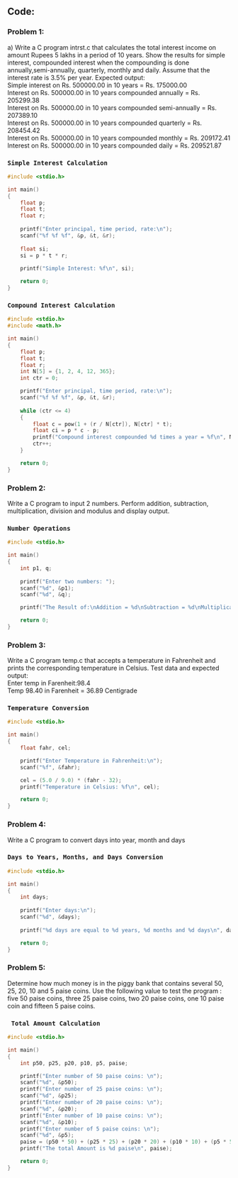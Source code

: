 ## Code:
### Problem 1:
a) Write a C program intrst.c that calculates the total interest income on amount Rupees 5 lakhs in a
period of 10 years. Show the results for simple interest, compounded interest when the compounding is
done annually,semi-annually, quarterly, monthly and daily. Assume that the interest rate is 3.5% per year.
Expected output:<br>
Simple interest on Rs. 500000.00 in 10 years = Rs. 175000.00<br>
Interest on Rs. 500000.00 in 10 years compounded annually = Rs. 205299.38<br>
Interest on Rs. 500000.00 in 10 years compounded semi-annually = Rs. 207389.10<br>
Interest on Rs. 500000.00 in 10 years compounded quarterly = Rs. 208454.42<br>
Interest on Rs. 500000.00 in 10 years compounded monthly = Rs. 209172.41<br>
Interest on Rs. 500000.00 in 10 years compounded daily = Rs. 209521.87<br>

### `Simple Interest Calculation`
```c
#include <stdio.h>

int main()
{
    float p;
    float t;
    float r;
    
    printf("Enter principal, time period, rate:\n");
    scanf("%f %f %f", &p, &t, &r);
    
    float si;
    si = p * t * r;
    
    printf("Simple Interest: %f\n", si);

    return 0;
}
```
### `Compound Interest Calculation`
```c
#include <stdio.h>
#include <math.h>

int main()
{
    float p;
    float t;
    float r;
    int N[5] = {1, 2, 4, 12, 365};
    int ctr = 0;

    printf("Enter principal, time period, rate:\n");
    scanf("%f %f %f", &p, &t, &r);
    
    while (ctr <= 4)
    {
        float c = pow(1 + (r / N[ctr]), N[ctr] * t);
        float ci = p * c - p;
        printf("Compound interest compounded %d times a year = %f\n", N[ctr], ci);
        ctr++;
    }

    return 0;
}
```
### Problem 2:
Write a C program to input 2 numbers. Perform addition, subtraction, multiplication, division and
modulus and display output.
### `Number Operations`
```c
#include <stdio.h>

int main()
{
    int p1, q;
    
    printf("Enter two numbers: ");
    scanf("%d", &p1);
    scanf("%d", &q);

    printf("The Result of:\nAddition = %d\nSubtraction = %d\nMultiplication = %d\nDivision = %d\nModulus = %d", p1 + q, p1 - q, p1 * q, p1 / q, p1 % q);

    return 0;
}
```
### Problem 3:
Write a C program temp.c that accepts a temperature in Fahrenheit and prints the corresponding
temperature in Celsius.
Test data and expected output:<br>
Enter temp in Farenheit:98.4<br>
Temp 98.40 in Farenheit = 36.89 Centigrade<br>
### `Temperature Conversion `
```c
#include <stdio.h>

int main()
{
    float fahr, cel;

    printf("Enter Temperature in Fahrenheit:\n");
    scanf("%f", &fahr);

    cel = (5.0 / 9.0) * (fahr - 32);
    printf("Temperature in Celsius: %f\n", cel);

    return 0;
}
```
### Problem 4:
Write a C program to convert days into year, month and days
### `Days to Years, Months, and Days Conversion `
```c
#include <stdio.h>

int main()
{
    int days;
    
    printf("Enter days:\n");
    scanf("%d", &days);
    
    printf("%d days are equal to %d years, %d months and %d days\n", days, days / 365, (days % 365) / 30, (days % 365) % 30);

    return 0;
}
```
### Problem 5:
Determine how much money is in the piggy bank that contains several 50, 25, 20, 10 and 5 paise
coins. Use the following value to test the program : five 50 paise coins, three 25 paise coins, two 20 paise
coins, one 10 paise coin and fifteen 5 paise coins.
### ` Total Amount Calculation`
```c
#include <stdio.h>

int main()
{
    int p50, p25, p20, p10, p5, paise;

    printf("Enter number of 50 paise coins: \n");
    scanf("%d", &p50);
    printf("Enter number of 25 paise coins: \n");
    scanf("%d", &p25);
    printf("Enter number of 20 paise coins: \n");
    scanf("%d", &p20);
    printf("Enter number of 10 paise coins: \n");
    scanf("%d", &p10);
    printf("Enter number of 5 paise coins: \n");
    scanf("%d", &p5);
    paise = (p50 * 50) + (p25 * 25) + (p20 * 20) + (p10 * 10) + (p5 * 5);
    printf("The total Amount is %d paise\n", paise);

    return 0;
}
```
